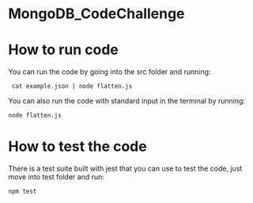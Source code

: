 # MongoDB_CodeChallenge

# How to run code
You can run the code by going into the src folder and running: 
```
 cat example.json | node flatten.js
```
You can  also run the code with standard input in the terminal by running:
```
node flatten.js
```

# How to test the code
There is a test suite built with jest that you can use to test the code, just move into test folder and run:
```
npm test
```
